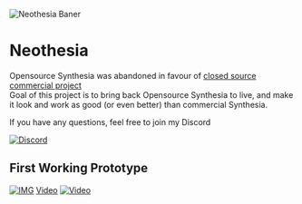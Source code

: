 ![Neothesia Baner](https://i.imgur.com/QfdMwMI.png)

# Neothesia
Opensource Synthesia was abandoned in favour of [closed source commercial project](https://www.synthesiagame.com/)  
Goal of this project is to bring back Opensource Synthesia to live, and make it look and work as good (or even better) than commercial Synthesia.

If you have any questions, feel free to join my Discord

[<img alt="Discord" src="https://img.shields.io/discord/273176778946641920?logo=discord&style=for-the-badge">](https://discord.gg/sgeZuVA)
## First Working Prototype
[![IMG](https://i.snag.gy/F8SCbv.jpg)](https://youtu.be/ReE9nVuMCSE)
[Video](https://youtu.be/ReE9nVuMCSE)
[![Video](https://i.imgur.com/t0IaVA1.png)](https://youtu.be/ReE9nVuMCSE)
